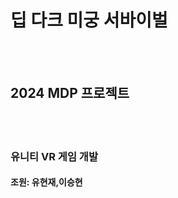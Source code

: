 <h1>딥 다크 미궁 서바이벌</h1><br><br>
<h2>2024 MDP 프로젝트</h2><br><br>
<h3>유니티 VR 게임 개발</h3>
<h4>조원: 유현재,이승현</h4><br>
